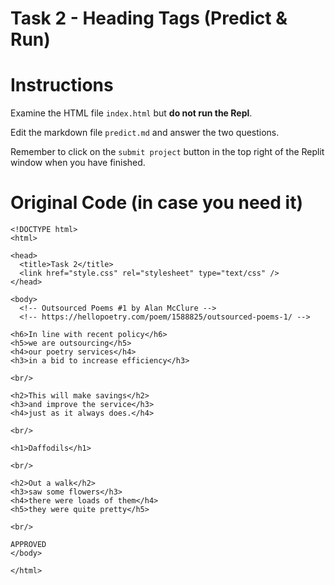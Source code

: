 # Task 2 - Heading Tags (Predict & Run)
# Instructions

Examine the HTML file ```index.html``` but **do not run the Repl**.

Edit the markdown file ```predict.md``` and answer the two questions.

Remember to click on the ```submit project``` button in the top right of the Replit window when you have finished.

# Original Code (in case you need it) 

```
<!DOCTYPE html>
<html>

<head>
  <title>Task 2</title>
  <link href="style.css" rel="stylesheet" type="text/css" />
</head>

<body>
  <!-- Outsourced Poems #1 by Alan McClure -->
  <!-- https://hellopoetry.com/poem/1588825/outsourced-poems-1/ -->
  
<h6>In line with recent policy</h6>
<h5>we are outsourcing</h5>
<h4>our poetry services</h4>
<h3>in a bid to increase efficiency</h3>

<br/>
  
<h2>This will make savings</h2>
<h3>and improve the service</h3>
<h4>just as it always does.</h4>

<br/>
  
<h1>Daffodils</h1>

<br/>
  
<h2>Out a walk</h2>
<h3>saw some flowers</h3>
<h4>there were loads of them</h4>
<h5>they were quite pretty</h5>

<br/>

APPROVED
</body>

</html>
```
